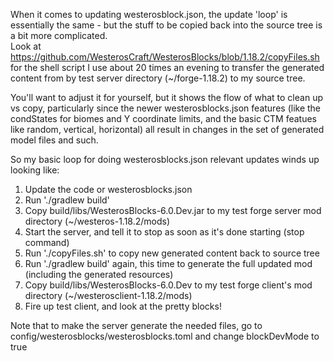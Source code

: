 When it comes to updating westerosblock.json, the update 'loop' is essentially
the same - but the stuff to be copied back into the source tree is a bit more
complicated.  
Look at https://github.com/WesterosCraft/WesterosBlocks/blob/1.18.2/copyFiles.sh 
for the shell script I use about 20 times an evening to transfer the generated 
content from by test server directory (~/forge-1.18.2) to my source tree.

You'll want to adjust it for yourself, but it shows the flow of what to clean up vs copy,
particularly since the newer westerosblocks.json features (like the condStates for biomes and Y coordinate limits, and the basic CTM featues like random, vertical, horizontal)
all result in changes in the set of generated model files and such.

So my basic loop for doing westerosblocks.json relevant updates winds up looking like:
1) Update the code or westerosblocks.json
2) Run './gradlew build'
3) Copy build/libs/WesterosBlocks-6.0.Dev.jar to my test forge server mod directory (~/westeros-1.18.2/mods)
4) Start the server, and tell it to stop as soon as it's done starting (stop command)
5) Run './copyFiles.sh' to copy new generated content back to source tree
6) Run './gradlew build' again, this time to generate the full updated mod (including the generated resources)
7) Copy build/libs/WesterosBlocks-6.0.Dev to my test forge client's mod directory (~/westerosclient-1.18.2/mods)
8) Fire up test client, and look at the pretty blocks! 

Note that to make the server generate the needed files, go to config/westerosblocks/westerosblocks.toml and change blockDevMode to true